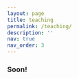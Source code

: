 ```yaml
---
layout: page
title: teaching
permalink: /teaching/
description: ''
nav: true
nav_order: 3
---
```


### Soon!
